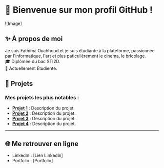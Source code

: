 # 👋 Bienvenue sur mon profil GitHub !
![Image]
## ✨ À propos de moi
Je suis Fathima Ouahhoud et je suis étudiante à la plateforme, passionnée par l'informatique, l'art et plus paticulièrement le cinema, le bricolage.  
🎓 Diplômée du bac STI2D.  
💼 Actuellement Etudiente.


## 📂 Projets
### Mes projets les plus notables :
- [**Projet 1**](lien) : Description du projet.  
- [**Projet 2**](lien) : Description du projet.  
- [**Projet 3**](lien) : Description du projet.  
- [**Projet 4**](lien) : Description du projet.  

---

## 🌐 Me retrouver en ligne
- LinkedIn : [Lien LinkedIn]
- Portfolio : [Portfolio]

